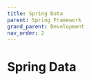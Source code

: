 ```yaml
---
title: Spring Data
parent: Spring Framework
grand_parent: Development
nav_order: 2
---
```


# Spring Data